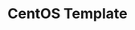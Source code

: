 ---
lang: es
layout: doc
redirect_from:
- /es/doc/templates/centos/
redirect_to: https://github.com/Qubes-Community/Contents/blob/master/docs/os/centos.md
ref: 81
title: CentOS Template
---